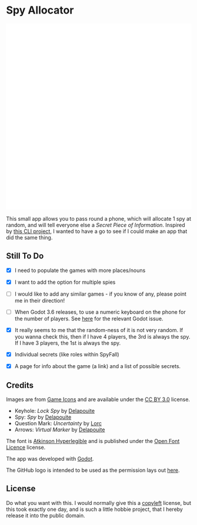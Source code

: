 # Spy Allocator

<picture>
    <source media="(prefers-color-scheme: dark)" srcset="https://raw.githubusercontent.com/IMP1/spy-allocator/master/assets/spy.png">
    <source media="(prefers-color-scheme: light)" srcset="https://raw.githubusercontent.com/IMP1/spy-allocator/master/assets/spy.png"> <!-- TODO: Have a light theme version -->
    <img alt="Shows an stylised icon of a spy." src="https://raw.githubusercontent.com/IMP1/spy-allocator/master/assets/spy.png">
</picture>

This small app allows you to pass round a phone, which will allocate 1 spy at random, and will tell everyone else a *Secret Piece of Information*.
Inspired by [this CLI project](https://github.com/bevanswanson/secret-artist), I wanted to have a go to see if I could make an app that did the same thing.


## Still To Do

  - [X] I need to populate the games with more places/nouns
  - [X] I want to add the option for multiple spies
  - [ ] I would like to add any similar games - if you know of any, please point me in their direction!
  - [ ] When Godot 3.6 releases, to use a numeric keyboard on the phone for the number of players. See [here](https://github.com/godotengine/godot-proposals/issues/1511) for the relevant Godot issue.
  - [X] It really seems to me that the random-ness of it is not very random. If you wanna check this, then if I have 4 players, the 3rd is always the spy. If I have 3 players, the 1st is always the spy.
  - [X] Individual secrets (like roles within SpyFall)
  - [X] A page for info about the game (a link) and a list of possible secrets.


## Credits

Images are from [Game Icons](https://game-icons.net/) and are available under the [CC BY 3.0](https://creativecommons.org/licenses/by/3.0/) license.

  * Keyhole: *Lock Spy* by [Delapouite](https://delapouite.com/)
  * Spy: *Spy* by [Delapouite](https://delapouite.com/)
  * Question Mark: *Uncertainty* by [Lorc](https://lorcblog.blogspot.com/)
  * Arrows: *Virtual Marker* by [Delapouite](https://delapouite.com/)


The font is [Atkinson Hyperlegible](https://github.com/googlefonts/atkinson-hyperlegible) and is published under the [Open Font Licence](https://scripts.sil.org/cms/scripts/page.php?site_id=nrsi&id=OFL) license.

The app was developed with [Godot](https://godotengine.org/en).

The GitHub logo is intended to be used as the permission lays out [here](https://github.com/logos).

## License

Do what you want with this. I would normally give this a [copyleft](https://copyleft.org/) license, but this took exactly one day, and is such a little hobbie project, that I hereby release it into the public domain.

